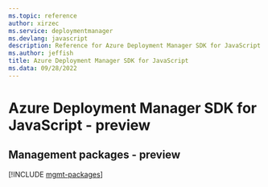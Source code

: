 ```yaml
---
ms.topic: reference
author: xirzec
ms.service: deploymentmanager
ms.devlang: javascript
description: Reference for Azure Deployment Manager SDK for JavaScript
ms.author: jeffish
title: Azure Deployment Manager SDK for JavaScript
ms.data: 09/28/2022
---
```

# Azure Deployment Manager SDK for JavaScript - preview

## Management packages - preview
[!INCLUDE [mgmt-packages](deployment-manager-mgmt-index.md)]